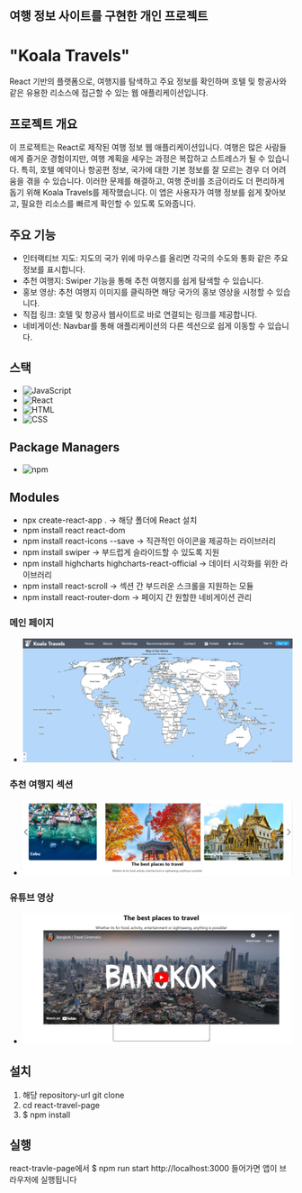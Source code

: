 ## 여행 정보 사이트를 구현한 개인 프로젝트
# "Koala Travels" 

React 기반의 플랫폼으로, 여행지를 탐색하고 주요 정보를 확인하며 호텔 및 항공사와 같은 유용한 리소스에 접근할 수 있는 웹 애플리케이션입니다.

## 프로젝트 개요
이 프로젝트는 React로 제작된 여행 정보 웹 애플리케이션입니다. 여행은 많은 사람들에게 즐거운 경험이지만, 여행 계획을 세우는 과정은 복잡하고 스트레스가 될 수 있습니다. 특히, 호텔 예약이나 항공편 정보, 국가에 대한 기본 정보를 잘 모르는 경우 더 어려움을 겪을 수 있습니다. 이러한 문제를 해결하고, 여행 준비를 조금이라도 더 편리하게 돕기 위해 Koala Travels를 제작했습니다. 이 앱은 사용자가 여행 정보를 쉽게 찾아보고, 필요한 리소스를 빠르게 확인할 수 있도록 도와줍니다.

## 주요 기능

- 인터랙티브 지도: 지도의 국가 위에 마우스를 올리면 각국의 수도와 통화 같은 주요 정보를 표시합니다.
- 추천 여행지: Swiper 기능을 통해 추천 여행지를 쉽게 탐색할 수 있습니다.
- 홍보 영상: 추천 여행지 이미지를 클릭하면 해당 국가의 홍보 영상을 시청할 수 있습니다.
- 직접 링크: 호텔 및 항공사 웹사이트로 바로 연결되는 링크를 제공합니다.
- 네비게이션: Navbar를 통해 애플리케이션의 다른 섹션으로 쉽게 이동할 수 있습니다.

## 스택
- ![JavaScript](https://img.shields.io/badge/JavaScript-F7DF1E?logo=javascript&logoColor=000)
- ![React](https://img.shields.io/badge/React-%2320232a.svg?logo=react&logoColor=%2361DAFB)
- ![HTML](https://img.shields.io/badge/HTML-%23E34F26.svg?logo=html5&logoColor=white)
- ![CSS](https://img.shields.io/badge/CSS-1572B6?logo=css3&logoColor=fff)

## Package Managers
- ![npm](https://img.shields.io/badge/npm-CB3837?logo=npm&logoColor=fff)

## Modules
- npx create-react-app . -> 해당 폴더에 React 설치
- npm install react react-dom
- npm install react-icons --save -> 직관적인 아이콘을 제공하는 라이브러리
- npm install swiper -> 부드럽게 슬라이드할 수 있도록 지원
- npm install highcharts highcharts-react-official -> 데이터 시각화를 위한 라이브러리
- npm install react-scroll -> 섹션 간 부드러운 스크롤을 지원하는 모듈
- npm install react-router-dom -> 페이지 간 원할한 네비게이션 관리

### 메인 페이지
- ![Frontpage](./public/Koala-travels%20frontpage.png)

### 추천 여행지 섹션
- ![Swiper function](./public/Koala-travels%20swiper%20기능.png)

### 유튜브 영상 
- ![Youtube onclick demand](./public/Koala-travels%20영상.png)

## 설치

1. 해당 repository-url git clone
2. cd react-travel-page
3. $ npm install

## 실행

react-travle-page에서 $ npm run start
http://localhost:3000 들어가면 앱이 브라우저에 실행됩니다 